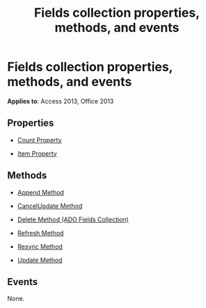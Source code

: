 ﻿---
title: Fields collection properties, methods, and events
TOCTitle: Fields collection properties, methods, and events
ms:assetid: 9b471249-e5d1-990d-fb7c-d830848d65ff
ms:mtpsurl: https://msdn.microsoft.com/library/JJ249706(v=office.15)
ms:contentKeyID: 48546566
ms.date: 09/18/2015
mtps_version: v=office.15
---

# Fields collection properties, methods, and events

**Applies to**: Access 2013, Office 2013

## Properties

- [Count Property](count-property-ado.md)

- [Item Property](item-property-ado.md)

## Methods

- [Append Method](append-method-ado.md)

- [CancelUpdate Method](cancelupdate-method-ado.md)

- [Delete Method (ADO Fields Collection)](delete-method-ado-fields-collection.md)

- [Refresh Method](refresh-method-ado.md)

- [Resync Method](resync-method-ado.md)

- [Update Method](update-method-ado.md)

## Events

None.

